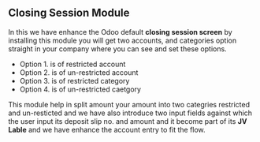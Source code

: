 ## Closing Session Module

In this we have enhance the Odoo default **closing session screen** by installing this module you will get two accounts, and categories option straight in
your company where you can see and set these options.

- Option 1. is of restricted account
- Option 2. is of un-restricted account
- Option 3. is of restricted category
- Option 4. is of un-restricted caetgory

This module help in split amount your amount into two categries restricted and un-resticted and we have also introduce two input fields against which the user input its deposit slip no. and amount and it become part of its **JV Lable** and we have enhance the account entry to fit the flow. 